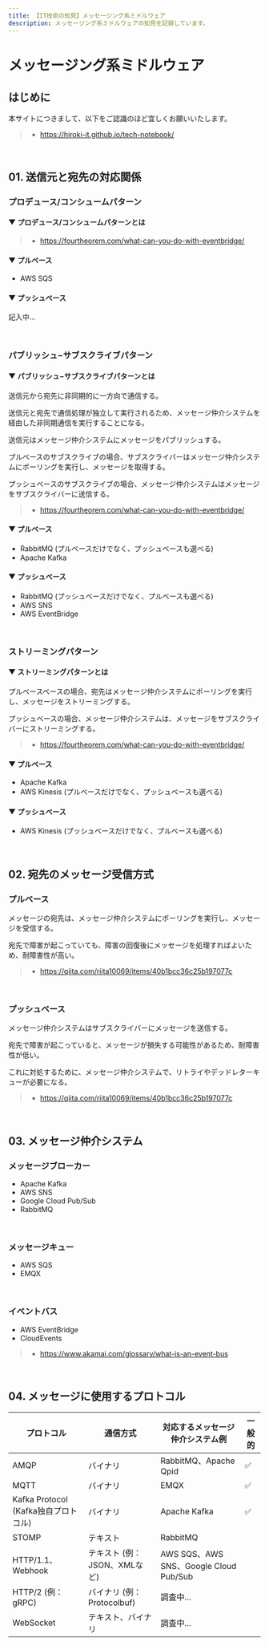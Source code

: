 ```yaml
---
title: 【IT技術の知見】メッセージング系ミドルウェア
description: メッセージング系ミドルウェアの知見を記録しています。
---
```


# メッセージング系ミドルウェア

## はじめに

本サイトにつきまして、以下をご認識のほど宜しくお願いいたします。

> - https://hiroki-it.github.io/tech-notebook/

<br>

## 01. 送信元と宛先の対応関係

### プロデュース/コンシュームパターン

#### ▼ プロデュース/コンシュームパターンとは

> - https://fourtheorem.com/what-can-you-do-with-eventbridge/

#### ▼ プルベース

- AWS SQS

#### ▼ プッシュベース

記入中...

<br>

### パブリッシュ−サブスクライブパターン

#### ▼ パブリッシュ−サブスクライブパターンとは

送信元から宛先に非同期的に一方向で通信する。

送信元と宛先で通信処理が独立して実行されるため、メッセージ仲介システムを経由した非同期通信を実行することになる。

送信元はメッセージ仲介システムにメッセージをパブリッシュする。

プルベースのサブスクライブの場合、サブスクライバーはメッセージ仲介システムにポーリングを実行し、メッセージを取得する。

プッシュベースのサブスクライブの場合、メッセージ仲介システムはメッセージをサブスクライバーに送信する。

> - https://fourtheorem.com/what-can-you-do-with-eventbridge/

#### ▼ プルベース

- RabbitMQ (プルベースだけでなく、プッシュベースも選べる)
- Apache Kafka

#### ▼ プッシュベース

- RabbitMQ (プッシュベースだけでなく、プルベースも選べる)
- AWS SNS
- AWS EventBridge

<br>

### ストリーミングパターン

#### ▼ ストリーミングパターンとは

プルベースベースの場合、宛先はメッセージ仲介システムにポーリングを実行し、メッセージをストリーミングする。

プッシュベースの場合、メッセージ仲介システムは、メッセージをサブスクライバーにストリーミングする。

> - https://fourtheorem.com/what-can-you-do-with-eventbridge/

#### ▼ プルベース

- Apache Kafka
- AWS Kinesis (プルベースだけでなく、プッシュベースも選べる)

#### ▼ プッシュベース

- AWS Kinesis (プッシュベースだけでなく、プルベースも選べる)

<br>

## 02. 宛先のメッセージ受信方式

### プルベース

メッセージの宛先は、メッセージ仲介システムにポーリングを実行し、メッセージを受信する。

宛先で障害が起こっていても、障害の回復後にメッセージを処理すればよいため、耐障害性が高い。

> - https://qiita.com/riita10069/items/40b1bcc36c25b197077c

<br>

### プッシュベース

メッセージ仲介システムはサブスクライバーにメッセージを送信する。

宛先で障害が起こっていると、メッセージが損失する可能性があるため、耐障害性が低い。

これに対処するために、メッセージ仲介システムで、リトライやデッドレターキューが必要になる。

> - https://qiita.com/riita10069/items/40b1bcc36c25b197077c

<br>

## 03. メッセージ仲介システム

### メッセージブローカー

- Apache Kafka
- AWS SNS
- Google Cloud Pub/Sub
- RabbitMQ

<br>

### メッセージキュー

- AWS SQS
- EMQX

<br>

### イベントバス

- AWS EventBridge
- CloudEvents

> - https://www.akamai.com/glossary/what-is-an-event-bus

<br>

## 04. メッセージに使用するプロトコル

| プロトコル                           | 通信方式                     | 対応するメッセージ仲介システム例       | 一般的 |
| ------------------------------------ | ---------------------------- | -------------------------------------- | ------ |
| AMQP                                 | バイナリ                     | RabbitMQ、Apache Qpid                  | ✅     |
| MQTT                                 | バイナリ                     | EMQX                                   | ✅     |
| Kafka Protocol (Kafka独自プロトコル) | バイナリ                     | Apache Kafka                           | ✅     |
| STOMP                                | テキスト                     | RabbitMQ                               |        |
| HTTP/1.1、Webhook                    | テキスト (例：JSON、XMLなど) | AWS SQS、AWS SNS、Google Cloud Pub/Sub |        |
| HTTP/2 (例：gRPC)                    | バイナリ (例：Protocolbuf)   | 調査中...                              |        |
| WebSocket                            | テキスト、バイナリ           | 調査中...                              |        |

<br>

